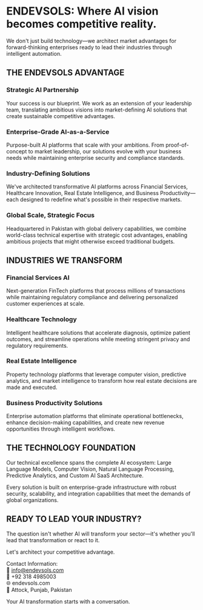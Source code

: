 
<!--
## Hi there 👋

**Here are some ideas to get you started:**

🙋‍♀️ A short introduction - what is your organization all about?
🌈 Contribution guidelines - how can the community get involved?
👩‍💻 Useful resources - where can the community find your docs? Is there anything else the community should know?
🍿 Fun facts - what does your team eat for breakfast?
🧙 Remember, you can do mighty things with the power of [Markdown](https://docs.github.com/github/writing-on-github/getting-started-with-writing-and-formatting-on-github/basic-writing-and-formatting-syntax)
-->

# ENDEVSOLS: Where AI vision becomes competitive reality.

We don't just build technology—we architect market advantages for forward-thinking enterprises ready to lead their industries through intelligent automation.

## THE ENDEVSOLS ADVANTAGE

### Strategic AI Partnership
Your success is our blueprint. We work as an extension of your leadership team, translating ambitious visions into market-defining AI solutions that create sustainable competitive advantages.

### Enterprise-Grade AI-as-a-Service
Purpose-built AI platforms that scale with your ambitions. From proof-of-concept to market leadership, our solutions evolve with your business needs while maintaining enterprise security and compliance standards.

### Industry-Defining Solutions
We've architected transformative AI platforms across Financial Services, Healthcare Innovation, Real Estate Intelligence, and Business Productivity—each designed to redefine what's possible in their respective markets.

### Global Scale, Strategic Focus
Headquartered in Pakistan with global delivery capabilities, we combine world-class technical expertise with strategic cost advantages, enabling ambitious projects that might otherwise exceed traditional budgets.

## INDUSTRIES WE TRANSFORM

### Financial Services AI
Next-generation FinTech platforms that process millions of transactions while maintaining regulatory compliance and delivering personalized customer experiences at scale.

### Healthcare Technology
Intelligent healthcare solutions that accelerate diagnosis, optimize patient outcomes, and streamline operations while meeting stringent privacy and regulatory requirements.

### Real Estate Intelligence
Property technology platforms that leverage computer vision, predictive analytics, and market intelligence to transform how real estate decisions are made and executed.

### Business Productivity Solutions
Enterprise automation platforms that eliminate operational bottlenecks, enhance decision-making capabilities, and create new revenue opportunities through intelligent workflows.

## THE TECHNOLOGY FOUNDATION

Our technical excellence spans the complete AI ecosystem: Large Language Models, Computer Vision, Natural Language Processing, Predictive Analytics, and Custom AI SaaS Architecture.

Every solution is built on enterprise-grade infrastructure with robust security, scalability, and integration capabilities that meet the demands of global organizations.

## READY TO LEAD YOUR INDUSTRY?

The question isn't whether AI will transform your sector—it's whether you'll lead that transformation or react to it.

Let's architect your competitive advantage.

Contact Information: </br>
📧 info@endevsols.com </br>
📱 +92 318 4985003  </br>
🌐 endevsols.com </br>
📍 Attock, Punjab, Pakistan </br>

Your AI transformation starts with a conversation.


